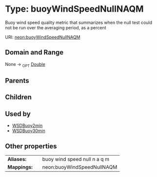 
# Type: buoyWindSpeedNullNAQM


Buoy wind speed quality metric that summarizes when the null test could not be run over the averaging period, as a percent

URI: [neon:buoyWindSpeedNullNAQM](https://data.neonscience.org/buoyWindSpeedNullNAQM)


## Domain and Range

None ->  <sub>OPT</sub> [Double](types/Double.md)

## Parents


## Children


## Used by

 * [WSDBuoy2min](WSDBuoy2min.md)
 * [WSDBuoy30min](WSDBuoy30min.md)

## Other properties

|  |  |  |
| --- | --- | --- |
| **Aliases:** | | buoy wind speed null n a q m |
| **Mappings:** | | neon:buoyWindSpeedNullNAQM |

